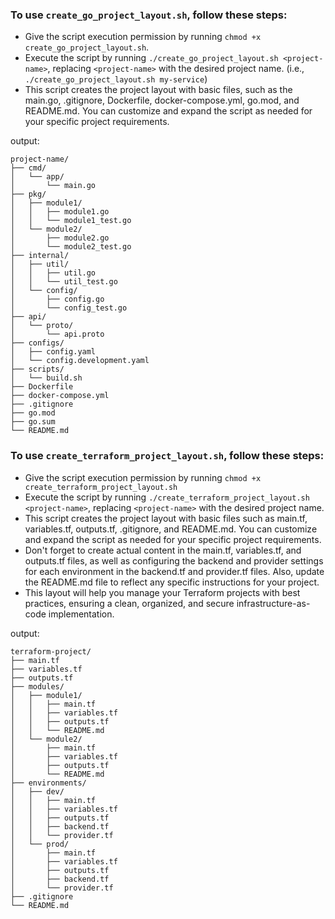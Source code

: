 ### To use `create_go_project_layout.sh`, follow these steps:

-    Give the script execution permission by running `chmod +x create_go_project_layout.sh`.  
-    Execute the script by running `./create_go_project_layout.sh <project-name>`, replacing `<project-name>` with the desired project name. (i.e., `./create_go_project_layout.sh my-service`)  
-    This script creates the project layout with basic files, such as the main.go, .gitignore, Dockerfile, docker-compose.yml, go.mod, and README.md. You can customize and expand the script as needed for your specific project requirements.  

output:
```console
project-name/
├── cmd/
│   └── app/
│       └── main.go
├── pkg/
│   ├── module1/
│   │   ├── module1.go
│   │   └── module1_test.go
│   └── module2/
│       ├── module2.go
│       └── module2_test.go
├── internal/
│   ├── util/
│   │   ├── util.go
│   │   └── util_test.go
│   └── config/
│       ├── config.go
│       └── config_test.go
├── api/
│   └── proto/
│       └── api.proto
├── configs/
│   ├── config.yaml
│   └── config.development.yaml
├── scripts/
│   └── build.sh
├── Dockerfile
├── docker-compose.yml
├── .gitignore
├── go.mod
├── go.sum
└── README.md
```  

### To use `create_terraform_project_layout.sh`, follow these steps:

-    Give the script execution permission by running `chmod +x create_terraform_project_layout.sh`
-    Execute the script by running `./create_terraform_project_layout.sh <project-name>`, replacing `<project-name>` with the desired project name.  
-    This script creates the project layout with basic files such as main.tf, variables.tf, outputs.tf, .gitignore, and README.md. You can customize and expand the script as needed for your specific project requirements.  
-    Don't forget to create actual content in the main.tf, variables.tf, and outputs.tf files, as well as configuring the backend and provider settings for each environment in the backend.tf and provider.tf files. Also, update the README.md file to reflect any specific instructions for your project.   
-    This layout will help you manage your Terraform projects with best practices, ensuring a clean, organized, and secure infrastructure-as-code implementation.

output:
```terminal
terraform-project/
├── main.tf
├── variables.tf
├── outputs.tf
├── modules/
│   ├── module1/
│   │   ├── main.tf
│   │   ├── variables.tf
│   │   ├── outputs.tf
│   │   └── README.md
│   └── module2/
│       ├── main.tf
│       ├── variables.tf
│       ├── outputs.tf
│       └── README.md
├── environments/
│   ├── dev/
│   │   ├── main.tf
│   │   ├── variables.tf
│   │   ├── outputs.tf
│   │   ├── backend.tf
│   │   └── provider.tf
│   └── prod/
│       ├── main.tf
│       ├── variables.tf
│       ├── outputs.tf
│       ├── backend.tf
│       └── provider.tf
├── .gitignore
└── README.md
```